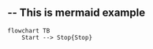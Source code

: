 --
This is mermaid example
--

```mermaid
flowchart TB
    Start --> Stop{Stop}
```

<!-- testing chore: -->
